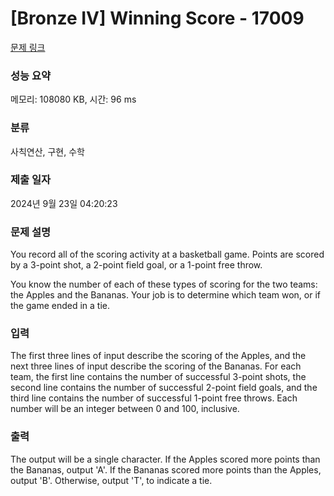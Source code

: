 # [Bronze IV] Winning Score - 17009 

[문제 링크](https://www.acmicpc.net/problem/17009) 

### 성능 요약

메모리: 108080 KB, 시간: 96 ms

### 분류

사칙연산, 구현, 수학

### 제출 일자

2024년 9월 23일 04:20:23

### 문제 설명

<p>You record all of the scoring activity at a basketball game. Points are scored by a 3-point shot, a 2-point field goal, or a 1-point free throw.</p>

<p>You know the number of each of these types of scoring for the two teams: the Apples and the Bananas. Your job is to determine which team won, or if the game ended in a tie.</p>

### 입력 

 <p>The first three lines of input describe the scoring of the Apples, and the next three lines of input describe the scoring of the Bananas. For each team, the first line contains the number of successful 3-point shots, the second line contains the number of successful 2-point field goals, and the third line contains the number of successful 1-point free throws. Each number will be an integer between 0 and 100, inclusive.</p>

### 출력 

 <p>The output will be a single character. If the Apples scored more points than the Bananas, output 'A'. If the Bananas scored more points than the Apples, output 'B'. Otherwise, output 'T', to indicate a tie.</p>

